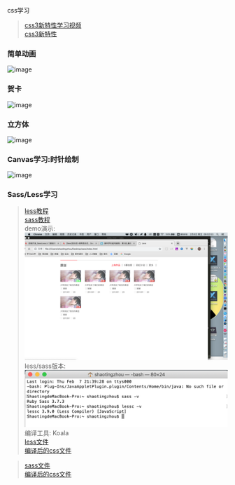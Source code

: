 css学习
>  [ css3新特性学习视频 ]( https://jspang.com/post/CSS3.html#toc-faa )    <br/>
>  [ css3新特性 ]( https://www.imooc.com/learn/33 )    <br/>



### 简单动画  <br/>
![image](https://github.com/pheromone/cssStudy/blob/master/%E5%9F%BA%E6%9C%AC%E5%8A%A8%E7%94%BB%E5%B1%9E%E6%80%A7%E6%BC%94%E7%A4%BA/1.gif) <br/>

### 贺卡  <br/>
![image](https://github.com/pheromone/cssStudy/blob/master/%E6%81%AD%E8%B4%BA%E6%96%B0%E6%98%A5%E5%8A%A8%E7%94%BB/2.gif) <br/>

### 立方体  <br/>
![image](https://github.com/pheromone/cssStudy/blob/master/%E7%AB%8B%E6%96%B9%E4%BD%93%E5%8A%A8%E7%94%BB/%E7%AB%8B%E6%96%B9%E4%BD%93.gif) <br/>

### Canvas学习:时针绘制  <br/>
![image](https://github.com/pheromone/cssStudy/blob/master/Canvas%E6%97%B6%E9%92%9F/%E5%80%92%E8%AE%A1%E6%97%B6.gif) <br/>

### Sass/Less学习
>  [ less教程 ]( https://wiki.imooc.com/less/lessintroduce.html )    <br/>
>  [ sass教程 ]( https://wiki.imooc.com/sass/sassintroduce.html )    <br/>
demo演示:<br/>
![image](https://github.com/pheromone/cssStudy/blob/master/sass:less/result.png) <br/>
less/sass版本:<br/>
![image](https://github.com/pheromone/cssStudy/blob/master/sass:less/version.png) <br/>
编译工具: Koala <br/>
>  [ less文件 ]( https://github.com/pheromone/cssStudy/blob/master/sass:less/less/style.less )    <br/>
>  [ 编译后的css文件]( https://github.com/pheromone/cssStudy/blob/master/sass:less/less/style.css )    <br/>

>  [ sass文件 ]( https://github.com/pheromone/cssStudy/blob/master/sass:less/sass/style.scss )    <br/>
>  [ 编译后的css文件]( https://github.com/pheromone/cssStudy/blob/master/sass:less/sass/style.css )    <br/>




